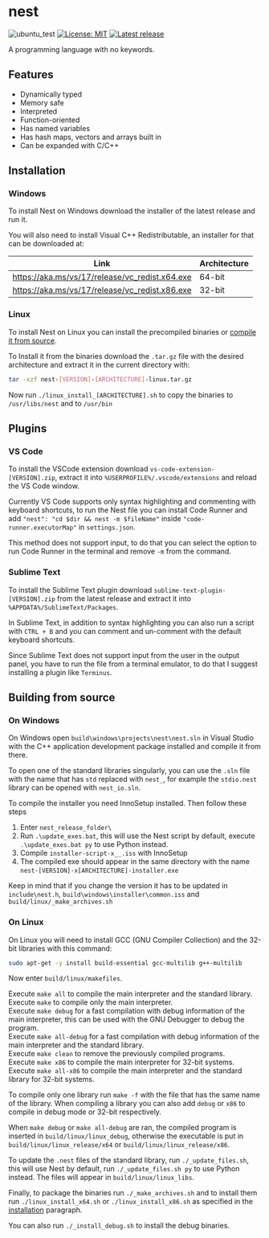 # nest

![ubuntu_test](https://github.com/TheSilvered/nest/actions/workflows/ubuntu_test.yml/badge.svg)
[![License: MIT](https://img.shields.io/badge/License-MIT-yellow.svg)](https://github.com/TheSilvered/nest/blob/main/LICENSE)
[![Latest release](https://img.shields.io/github/v/tag/TheSilvered/nest?label=Latest%20release)](https://github.com/TheSilvered/nest/releases)

A programming language with no keywords.

## Features

- Dynamically typed
- Memory safe
- Interpreted
- Function-oriented
- Has named variables
- Has hash maps, vectors and arrays built in
- Can be expanded with C/C++

## Installation

### Windows

To install Nest on Windows download the installer of the latest release and run
it.

You will also need to install Visual C++ Redistributable, an installer for that
can be downloaded at:

| Link                                             | Architecture       |
| ------------------------------------------------ | ------------------ |
| <https://aka.ms/vs/17/release/vc_redist.x64.exe> | 64-bit             |
| <https://aka.ms/vs/17/release/vc_redist.x86.exe> | 32-bit             |

### Linux

To install Nest on Linux you can install the precompiled binaries or
[compile it from source](#on-linux).

To Install it from the binaries download the `.tar.gz` file with the desired
architecture and extract it in the current directory with:

```bash
tar -xzf nest-[VERSION]-[ARCHITECTURE]-linux.tar.gz
```

Now run `./linux_install_[ARCHITECTURE].sh` to copy the binaries to
`/usr/libs/nest` and to `/usr/bin`

## Plugins

### VS Code

To install the VSCode extension download `vs-code-extension-[VERSION].zip`,
extract it into `%USERPROFILE%/.vscode/extensions` and reload the VS Code window.

Currently VS Code supports only syntax highlighting and commenting with keyboard
shortcuts, to run the Nest file you can install Code Runner and add
`"nest": "cd $dir && nest -m $fileName"` inside `"code-runner.executorMap"` in
`settings.json`.

This method does not support input, to do that you can select the option to run
Code Runner in the terminal and remove `-m` from the command.

### Sublime Text

To install the Sublime Text plugin download `sublime-text-plugin-[VERSION].zip`
from the latest release and extract it into `%APPDATA%/SublimeText/Packages`.

In Sublime Text, in addition to syntax highlighting you can also run a script
with `CTRL + B` and you can comment and un-comment with the default keyboard
shortcuts.

Since Sublime Text does not support input from the user in the output panel,
you have to run the file from a terminal emulator, to do that I suggest
installing a plugin like `Terminus`.

## Building from source

### On Windows

On Windows open `build\windows\projects\nest\nest.sln` in Visual Studio with the
C++ application development package installed and compile it from there.

To open one of the standard libraries singularly, you can use the `.sln` file
with the name that has `std` replaced with `nest_`, for example the `stdio.nest`
library can be opened with `nest_io.sln`.

To compile the installer you need InnoSetup installed. Then follow these steps

1. Enter `nest_release_folder\`
2. Run `.\update_exes.bat`, this will use the Nest script by default, execute
   `.\update_exes.bat py` to use Python instead.
3. Compile `installer-script-x__.iss` with InnoSetup
4. The compiled exe should appear in the same directory with the name
   `nest-[VERSION]-x[ARCHITECTURE]-installer.exe`

Keep in mind that if you change the version it has to be updated in
`include\nest.h`, `build\windows\installer\common.iss` and
`build/linux/_make_archives.sh`

### On Linux

On Linux you will need to install GCC (GNU Compiler Collection) and the 32-bit
libraries with this command:

```bash
sudo apt-get -y install build-essential gcc-multilib g++-multilib
```

Now enter `build/linux/makefiles`.

Execute `make all` to compile the main interpreter and the standard library.  
Execute `make` to compile only the main interpreter.  
Execute `make debug` for a fast compilation with debug information of the main
interpreter, this can be used with the GNU Debugger to debug the program.  
Execute `make all-debug` for a fast compilation with debug information of the
main interpreter and the standard library.  
Execute `make clean` to remove the previously compiled programs.  
Execute `make x86` to compile the main interpreter for 32-bit systems.  
Execute `make all-x86` to compile the main interpreter and the standard library
for 32-bit systems.

To compile only one library run `make -f` with the file that has the same name
of the library. When compiling a library you can also add `debug` or `x86` to
compile in debug mode or 32-bit respectively.

When `make debug` or `make all-debug` are ran, the compiled program is inserted
in `build/linux/linux_debug`, otherwise the executable is put in
`build/linux/linux_release/x64` or `build/linux/linux_release/x86`.

To update the `.nest` files of the standard library, run `./_update_files.sh`,
this will use Nest by default, run `./_update_files.sh py` to use Python instead.
The files will appear in `build/linux/linux_libs`.

Finally, to package the binaries run `./_make_archives.sh` and to install them
run `./linux_install_x64.sh` or `./linux_install_x86.sh` as specified in the
[installation](#linux) paragraph.

You can also run `./_install_debug.sh` to install the debug binaries.
